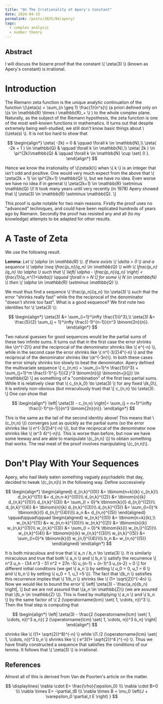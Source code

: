 ```yaml
---
title: "On The Irrationality of Apery's Constant"
date: 2024-04-15
permalink: /posts/2025/04/apery/
tags:
  - complex analysis
  - number theory
---
```


Abstract
-----
I will discuss the bizarre proof that the constant \\( \zeta(3) \\) (known as Apery's constant) is irrational.

Introduction
=====
The Riemann zeta function is the unique analytic continuation of the function \\(\zeta(s) = \sum_\{n \geq 1\} \frac{1}{n^s}\\) (a priori defined only on \\(s \in \mathbb{R} \times i \mathbb{R}_+ \\) ) to the whole complex plane. Naturally, as the subject of the Riemann hypothesis, the zeta function is one of the most well-known functions in mathematics. It turns out that despite extremely being well-studied, we still don't know basic things about \\(\zeta(s) \\). It is not too hard to show that

$$
\begin{align*} 
\zeta( -2k) = 0 & \qquad \forall k \in \mathbb{N},\\
\zeta( -2k + 1 ) \in \mathbb{Q} & \qquad \forall k \in \mathbb{N},\\
\zeta( 2k ) \in \pi^{2k}\mathbb{Q} & \qquad \forall k \in \mathbb{N} \cup \set{ 0 }.
\end{align*}
$$

Hence we know the irrationality of \\(\zeta(k)\\) when \\( k \\) is an integer that isn't odd and positive. One would very much expect from the above that \\( \zeta(2k + 1) \in \pi^{2k+1} \mathbb{Q} \\), but we have no idea. Even worse we have no idea if in general \\( \zeta(2k+1) \in \mathbb{R} \setminus \mathbb{Q} \\)! It took many years until very recently (in 1978) Apery showed that \\[ \zeta(3) \in \mathbb{R} \setminus \mathbb{Q}. \\]

This proof is quite notable for two main reasons. Firstly the proof uses no "advanced" techniques, and could have been replicated hundreds of years ago by Riemann. Secondly the proof has resisted any and all (to my knowledge) attempts to be adapted for other results.

A Taste of Zeta
=====

We use the following result.

<b>Lemma:</b> <i> Let \\( \alpha \in \mathbb{R} \\). If there exists \\( \delta > 0 \\) and a sequence \\( \alpha \neq \frac{p_n}{q_n} \in \mathbb{Q} \\) with \\( \frac{p_n}{q_n} \to \alpha \\) such that \\[ \left| \alpha - \frac{p_n}{q_n} \right| < \frac{1}{q_n^{1+\delta}} \qquad \forall n > N \\] for some \\( N \in \mathbb{N} \\) then \\( \alpha \in \mathbb{R} \setminus \mathbb{Q} \\). </i>

We must thus find a sequence \\( \frac{p_n}{q_n} \to \zeta(3) \\) such that the error "shrinks really fast" while the the reciprocal of the denominator "doesn't shrink too fast". What is a good sequence? We first note two identities for \\( \zeta(3) \\):

$$
\begin{align*}
\zeta(3) &= \sum_{i=1}^\infty \frac{1}{i^3},\\
\zeta(3) &= \frac{5}{2} \sum_{j = 1}^\infty \frac{(-1)^{n-1}}{n^3 \binom{2n}{n}}.
\end{align*}
$$

Two natural guesses for good sequences would be the partial sums of these two infinite sums. It turns out that in the first case the error shrinks like \\(n^{-2}\\) and the reciprocal of the denominator shrinks like \\( e^{-n} \\), while in the second case the error shrinks like \\( n^{-3/2}4^{-n} \\) and the reciprocal of the denominator shrinks like \\(e^{-3n}\\). In both these cases the error simply shrinks too slowly to beat the denominator. Apery defined the multivariate sequence \\[ c_{n,m} = \sum_{i=1}^n \frac{1}{i^3} + \sum_{j=1}^m \frac{(-1)^{j-1}}{2 j^3 \binom{n}{j} \binom{n+j}{j}}  \in \mathbb{Q} \\] as something of a "combination" of the first two partial sums. While it is relatively clear that \\( c_{n,k_0} \to \zeta(3) \\) for any fixed \\(k_0\\), it is entirely non-obvious (but miraculously true) that \\[ c_{n,n} \to \zeta(3). \\] One can show that

$$
\begin{align*}
\left| \zeta(3) - c_{n,n} \right|= \sum_{j = n+1}^\infty \frac{(-1)^{n-1}}{n^3 \binom{2n}{n}}.
\end{align*}
$$

This is the same as the tail of the second identity above! This means that \\(c_{n,n} \\)) converges just as quickly as the partial sums (so the error shrinks like \\( n^{-3/2}4^{-n} \\)), but the reciprocal of the denominator now shrinks like \\( (e^3 4)^{-n}\\). This is worse than before, but now we have some leeway and are able to manipulate \\(c_{n,n} \\)) to obtain something that works. The real meat of the proof involves manipulating \\(c_{n,n}\\).

Don't Play With Your Sequences
=====
Apery, who had likely eaten something vaguely psychadelic that day, decided to tweak \\(c_{n,n}\\) in the following way. Define successively

$$
\begin{align*}
\begin{aligned}
d_{n,k}^{(0)} &= \tbinom{n+k}{k} c_{n,k}\\
d_{n,k}^{(1)} &= d_{n,n-k}^{(0)}\\
d_{n,k}^{(2)} &= \tbinom{n}{k} d_{n,k}^{(1)}\\
d_{n,k}^{(3)} &= \sum_{l = 0}^k \tbinom{k}{l} d_{n,l}^{(2)}\\
d_{n,k}^{(4)} &= \tbinom{n}{k} d_{n,k}^{(3)}\\
d_{n,k}^{(5)} &= \sum_{l=0}^k \tbinom{k}{l} d_{n,l}^{(4)}\\\\
a_n &= d_{n,n}^{(5)}
\end{aligned}
\qquad\qquad\qquad
\begin{aligned}
w_{n,k}^{(0)} &= \tbinom{n+k}{k},\\
w_{n,k}^{(1)} &= w_{n,n-k}^{(0)}\\
w_{n,k}^{(2)} &= \tbinom{n}{k} w_{n,k}^{(1)}\\
w_{n,k}^{(3)} &= \sum_{l = 0}^k \tbinom{k}{l} w_{n,l}^{(2)}\\
w_{n,k}^{(4)} &= \tbinom{n}{k} w_{n,k}^{(3)}\\
w_{n,k}^{(5)} &= \sum_{l=0}^k \tbinom{k}{l} w_{n,l}^{(4)}\\\\
b_n &= w_{n,n}^{(5)}
\end{aligned}
\end{align*}
$$

It is both miraculous and true that \\( a_n / b_n \to \zeta(3) \\). It is similarly miraculous and true that both \\( a_n \\) and \\( b_n \\) satisfy the recurrence \\[ n^3 u_n - (34 n^3 - 51 n^2 + 27n -5) u_{n-1} + (n-1)^3 u_{n-2} = 0 \\] for different initial conditions (we get \\( a_n \\) by setting \\( u_0 = 0, u_1 = 6 \\) and \\( b_n \\) by setting \\( u_0 = 1, u_1 =5 \\)). The fact that \\(b_n \\) satisfies this recurrence implies that \\( 1/b_n \\\) shrinks like \\( (1+ \sqrt{2})^{-4n} \\). Now we would like to bound the error \\[ \left| \zeta(3) - \frac{a_n}{b_n} \right|, \\] but we are not assured that \\(a_n \in \mathbb{Z}\\) (we are assured that \\(b_n \in \mathbb{Z} \\)). This is fixed by multiplying \\( a_n \\) and \\( b_n \\) by the same factor of \\( 2 (\operatorname{lcm} \set{ 1, \cdots, n})^3 \\). Then the final step is computing that

$$
\begin{align*}
\left| \zeta(3) - \frac{2 (\operatorname{lcm} \set{ 1, \cdots, n})^3 a_n}{ 2 (\operatorname{lcm} \set{ 1, \cdots, n})^3 b_n} \right|
\end{align*}
$$

shrinks like \\( ((1+ \sqrt{2})^8)^{-n} \\) while \\(1 /2 (\operatorname{lcm} \set{ 1, \cdots, n})^3 b_n \\) shrinks like \\( ( e^3(1+ \sqrt{2})^4 )^{-n} \\). Thus we have finally constructed a sequence that satisfies the conditions of our lemma. It follows that \\( \zeta(3) \\) is irrational.


References
-----
Almost all of this is derived from Van de Poorten's article on the matter. 

$$
\displaylines{
\nabla \cdot E= \frac{\rho}{\epsilon_0} \\\
\nabla \cdot B=0 \\\
\nabla \times E= -\partial_tB \\\
\nabla \times B  = \mu_0 \left(J + \varepsilon_0 \partial_t E \right)
}
$$
